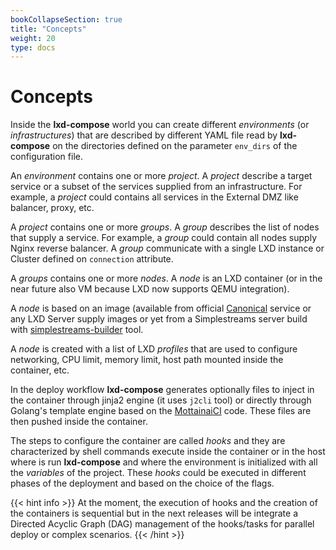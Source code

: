 ```yaml
---
bookCollapseSection: true
title: "Concepts"
weight: 20
type: docs
---
```


# Concepts

Inside the **lxd-compose** world you can create different *environments*
(or *infrastructures*) that are described by different YAML file read by
**lxd-compose** on the directories defined on the parameter `env_dirs`
of the configuration file.

An *environment* contains one or more *project*. A *project* describe
a target service or a subset of the services supplied from an infrastructure.
For example, a *project* could contains all services in the External DMZ
like balancer, proxy, etc.

A *project* contains one or more *groups*. A *group* describes the list of
nodes that supply a service. For example, a *group* could contain all
nodes supply Nginx reverse balancer. A *group* communicate with a single
LXD instance or Cluster defined on `connection` attribute.

A *groups* contains one or more *nodes*. A *node* is an LXD container (or in the
near future also VM because LXD now supports QEMU integration).

A *node* is based on an image (available from official [Canonical](https://us.images.linuxcontainers.org/) service or any LXD Server supply images or yet from a Simplestreams
server build with [simplestreams-builder](https://github.com/MottainaiCI/simplestreams-builder) tool.

A *node* is created with a list of LXD *profiles* that are used to configure
networking, CPU limit, memory limit, host path mounted inside the container, etc.

In the deploy workflow **lxd-compose** generates optionally files to inject
in the container through jinja2 engine (it uses `j2cli` tool) or directly through
Golang's template engine based on the [MottainaiCI](https://github.com/MottainaiCI/mottainai-server) code. These files are then pushed inside the container.

The steps to configure the container are called *hooks* and they are characterized
by shell commands execute inside the container or in the host where is run **lxd-compose**
and where the environment is initialized with all the *variables* of the project.
These *hooks* could be executed in different phases of the deployment and based
on the choice of the flags.


{{< hint info >}}
At the moment, the execution of hooks and the creation of the containers
is sequential but in the next releases will be integrate a
Directed Acyclic Graph (DAG) management of the hooks/tasks for
parallel deploy or complex scenarios.
{{< /hint >}}
